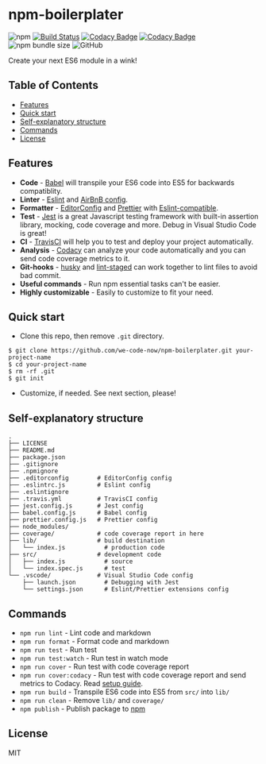 # npm-boilerplater

![npm](https://img.shields.io/npm/v/npm-boilerplater) [![Build Status](https://travis-ci.org/we-code-now/npm-boilerplater.svg?branch=master)](https://travis-ci.org/we-code-now/npm-boilerplater) [![Codacy Badge](https://api.codacy.com/project/badge/Grade/c67890a8255a46d9a65e7bb158b6dd7d)](https://www.codacy.com/app/StevenTea/npm-boilerplater?utm_source=github.com&utm_medium=referral&utm_content=we-code-now/npm-boilerplater&utm_campaign=Badge_Grade) [![Codacy Badge](https://api.codacy.com/project/badge/Coverage/c67890a8255a46d9a65e7bb158b6dd7d)](https://www.codacy.com/app/StevenTea/npm-boilerplater?utm_source=github.com&utm_medium=referral&utm_content=we-code-now/npm-boilerplater&utm_campaign=Badge_Coverage) ![npm bundle size](https://img.shields.io/bundlephobia/minzip/npm-boilerplater) ![GitHub](https://img.shields.io/github/license/we-code-now/npm-boilerplater)

Create your next ES6 module in a wink!

## Table of Contents

-   [Features](#features)
-   [Quick start](#quick-start)
-   [Self-explanatory structure](#self-explanatory-structure)
-   [Commands](#commands)
-   [License](#license)

## Features

-   **Code** - [Babel](https://babeljs.io/) will transpile your ES6 code into ES5 for backwards compatiblity.
-   **Linter** - [Eslint](https://eslint.org/) and [AirBnB config](https://www.npmjs.com/package/eslint-config-airbnb).
-   **Formatter** - [EditorConfig](https://editorconfig.org/) and [Prettier](https://prettier.io/) with [Eslint-compatible](https://github.com/prettier/prettier-eslint-cli).
-   **Test** - [Jest](https://jestjs.io/) is a great Javascript testing framework with built-in assertion library, mocking, code coverage and more. Debug in Visual Studio Code is great!
-   **CI** - [TravisCI](https://travis-ci.org/) will help you to test and deploy your project automatically.
-   **Analysis** - [Codacy](https://www.codacy.com/) can analyze your code automatically and you can send code coverage metrics to it.
-   **Git-hooks** - [husky](https://github.com/typicode/husky) and [lint-staged](https://github.com/okonet/lint-staged) can work together to lint files to avoid bad commit.
-   **Useful commands** - Run npm essential tasks can't be easier.
-   **Highly customizable** - Easily to customize to fit your need.

## Quick start

-   Clone this repo, then remove `.git` directory.

```shell
$ git clone https://github.com/we-code-now/npm-boilerplater.git your-project-name
$ cd your-project-name
$ rm -rf .git
$ git init
```

-   Customize, if needed. See next section, please!

## Self-explanatory structure

```text
.
├── LICENSE
├── README.md
├── package.json
├── .gitignore
├── .npmignore
├── .editorconfig        # EditorConfig config
├── .eslintrc.js         # Eslint config
├── .eslintignore
├── .travis.yml          # TravisCI config
├── jest.config.js       # Jest config
├── babel.config.js      # Babel config
├── prettier.config.js   # Prettier config
├── node_modules/
├── coverage/            # code coverage report in here
├── lib/                 # build destination
│   └── index.js           # production code
├── src/                 # development code
│   ├── index.js           # source
│   └── index.spec.js      # test
└── .vscode/             # Visual Studio Code config
    ├── launch.json        # Debugging with Jest
    └── settings.json      # Eslint/Prettier extensions config
```

## Commands

-   `npm run lint` - Lint code and markdown
-   `npm run format` - Format code and markdown
-   `npm run test` - Run test
-   `npm run test:watch` - Run test in watch mode
-   `npm run cover` - Run test with code coverage report
-   `npm run cover:codacy` - Run test with code coverage report and send metrics to Codacy. Read [setup guide](https://support.codacy.com/hc/en-us/articles/207279819-Coverage).
-   `npm run build` - Transpile ES6 code into ES5 from `src/` into `lib/`
-   `npm run clean` - Remove `lib/` and `coverage/`
-   `npm publish` - Publish package to [npm](https://www.npmjs.com/)

## License

MIT
